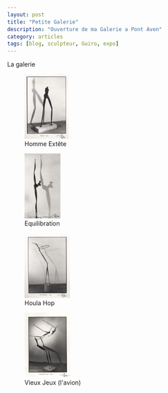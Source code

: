 ```yaml
---
layout: post
title: "Petite Galerie"
description: "Ouverture de ma Galerie a Pont Aven"
category: articles
tags: [blog, sculpteur, Guiro, expo]
---
```

La galerie
<figure>
	<img src="/images/homme-ex-tete.jpg">
	<figcaption>Homme Extête</figcaption>
</figure>

<figure>
        <img src="/images/equilibration.jpg">
        <figcaption>Equilibration</figcaption>
</figure>

<figure>
        <img src="/images/houla-hop.jpg">
        <figcaption>Houla Hop</figcaption>
</figure>

<figure>
        <img src="/images/vieux-jeux_l-avion.jpg">
        <figcaption>Vieux Jeux (l'avion)</figcaption>
</figure>
